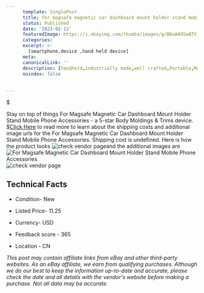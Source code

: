 ```yaml
---
      template: SinglePost
      title: for magsafe magnetic car dashboard mount holder stand mobile phone accessories
      status: Published
      date: '2023-02-12'
      featuredImage: https://i.ebayimg.com/thumbs/images/g/B6oAAOSwATVj5GJp/s-l225.jpg
      categories: 
      excerpt: >-
        [smartphone,device ,hand held device]
      meta:
      canonicalLink: ''
      description: [handheld,industrially made,well crafted,Portable,Mobile,Compact,Convenient,Lightweight,Maneuverable,Man-portable,Miniature,Carriable,Hand-held,Light,Holdable,Transportable,Mobile device,Pocket-sized,On-the-go,Wireless,Cordless,Compact size,Convenient size, smartphone,device ,hand held device]
      noindex: false
      
        
---
```

$

Stay on top of things For Magsafe Magnetic Car Dashboard Mount Holder Stand Mobile Phone Accessories - a 5-star Body Moldings & Trims device.
$[Click Here](https://www.ebay.com/itm/134443063581?fits=Make%3AMercury&hash=item1f4d6e591d%3Ag%3AB6oAAOSwATVj5GJp&mkevt=1&mkcid=1&mkrid=711-53200-19255-0&campid=%253CePNCampaignId%253E&customid=%253CreferenceId%253E&toolid=10049) to read more to learn about the shipping costs and additional image urls for the For Magsafe Magnetic Car Dashboard Mount Holder Stand Mobile Phone Accessories. Shipping cost is undefined. Here is how the product looks ![check vendor page](https://i.ebayimg.com/thumbs/images/g/B6oAAOSwATVj5GJp/s-l225.jpg)and the additional images are![For Magsafe Magnetic Car Dashboard Mount Holder Stand Mobile Phone Accessories](https://i.ebayimg.com/images/g/B6oAAOSwATVj5GJp/s-l1200.jpg)![check vendor page](https://origin-galleryplus.ebayimg.com/ws/web/134443063581_2_0_1/225x225.jpg,https://origin-galleryplus.ebayimg.com/ws/web/134443063581_3_0_1/225x225.jpg,https://origin-galleryplus.ebayimg.com/ws/web/134443063581_4_0_1/225x225.jpg,https://origin-galleryplus.ebayimg.com/ws/web/134443063581_5_0_1/225x225.jpg,https://origin-galleryplus.ebayimg.com/ws/web/134443063581_6_0_1/225x225.jpg,https://origin-galleryplus.ebayimg.com/ws/web/134443063581_7_0_1/225x225.jpg,https://origin-galleryplus.ebayimg.com/ws/web/134443063581_8_0_1/225x225.jpg,https://origin-galleryplus.ebayimg.com/ws/web/134443063581_9_0_1/225x225.jpg,https://origin-galleryplus.ebayimg.com/ws/web/134443063581_10_0_1/225x225.jpg,https://origin-galleryplus.ebayimg.com/ws/web/134443063581_11_0_1/225x225.jpg,https://origin-galleryplus.ebayimg.com/ws/web/134443063581_12_0_1/225x225.jpg)



 ## Technical Facts 



     
      

 - Condition- New 


      

 - Listed Price- 11.25 


      

 - Currency- USD 


      

 - Feedback score - 365 


      

 - Location - CN 


      
      

 *_This post may contain affiliate links from eBay and other third-party websites. As an eBay affiliate, we earn from qualifying purchases. Although we do our best to keep the information up-to-date and accurate, please check the date and all details with the vendor's website before making a purchase. Not all data may be accurate._*






